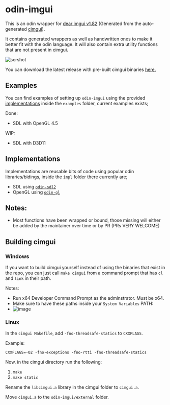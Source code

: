 # odin-imgui

This is an odin wrapper for [dear imgui v1.82](https://github.com/ocornut/imgui) (Generated from the auto-generated [cimgui](https://github.com/cimgui/cimgui.git)).

It contains generated wrappers as well as handwritten ones to make it better fit with the odin language.
It will also contain extra utility functions that are not present in cimgui.

![scrshot](https://i.imgur.com/nOA6iSl.png)

You can download the latest release with pre-built cimgui binaries [here.](https://github.com/ThisDrunkDane/odin-dear_imgui/releases/latest)

## Examples

You can find examples of setting up `odin-imgui` using the provided [implementations](#implementations) inside the `examples` folder, current examples exists;

Done:
 - SDL with OpenGL 4.5

WIP:
 - SDL with D3D11

## Implementations

Implementations are reusable bits of code using popular odin libraries/bidings, inside the `impl` folder there currently are;

 - SDL using [`odin-sdl2`](https://github.com/JoshuaManton/odin-sdl2)
 - OpenGL using [`odin-gl`](https://github.com/vassvik/odin-gl)

## Notes:
* Most functions have been wrapped or bound, those missing will either be added by the maintainer over time or by PR (PRs VERY WELCOME)

## Building cimgui
### Windows
If you want to build cimgui yourself instead of using the binaries that exist in the repo, you can just call `make cimgui` from a command prompt that has `cl` and `link` in their path.

Notes:
* Run x64 Developer Command Prompt as the adminstrator. Must be x64.
* Make sure to have these paths inside your `System Variables` PATH:
* ![image](https://user-images.githubusercontent.com/51396418/187850922-89a263fe-23da-4b00-af22-b6d82dd82c11.png)


### Linux
In the `cimgui Makefile`, add `-fno-threadsafe-statics` to `CXXFLAGS`.

Example:
```
CXXFLAGS=-O2 -fno-exceptions -fno-rtti -fno-threadsafe-statics
```

Now, in the cimgui directory run the following:
1. `make`
2. `make static`

Rename the `libcimgui.a` library in the cimgui folder to `cimgui.a`.

Move `cimgui.a` to the `odin-imgui/external` folder.
